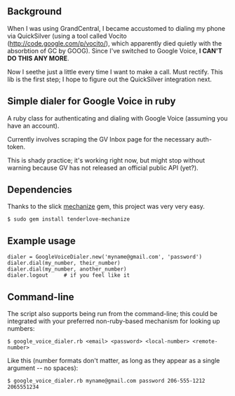 Background
----------

When I was using GrandCentral, I became accustomed to dialing my phone via QuickSilver (using a tool called Vocito (http://code.google.com/p/vocito/), which apparently died quietly with the absorbtion of GC by GOOG).  Since I've switched to Google Voice, __I CAN'T DO THIS ANY MORE__.

Now I seethe just a little every time I want to make a call.  Must rectify.  This lib is the first step; I hope to figure out the QuickSilver integration next.


Simple dialer for Google Voice in ruby
--------------------------------------

A ruby class for authenticating and dialing with Google Voice (assuming you have an account).

Currently involves scraping the GV Inbox page for the necessary auth-token.

This is shady practice; it's working right now, but might stop without warning
because GV has not released an official public API (yet?).

Dependencies
------------

Thanks to the slick [mechanize](http://mechanize.rubyforge.org/mechanize/) gem, this project was very very easy.

    $ sudo gem install tenderlove-mechanize


Example usage
-------------

    dialer = GoogleVoiceDialer.new('myname@gmail.com', 'password')
    dialer.dial(my_number, their_number)
    dialer.dial(my_number, another_number)
    dialer.logout	  # if you feel like it

Command-line
------------

The script also supports being run from the command-line; this could be integrated with your preferred non-ruby-based mechanism for looking up numbers:

    $ google_voice_dialer.rb <email> <password> <local-number> <remote-number>

Like this (number formats don't matter, as long as they appear as a single argument -- no spaces):

    $ google_voice_dialer.rb myname@gmail.com password 206-555-1212 2065551234


